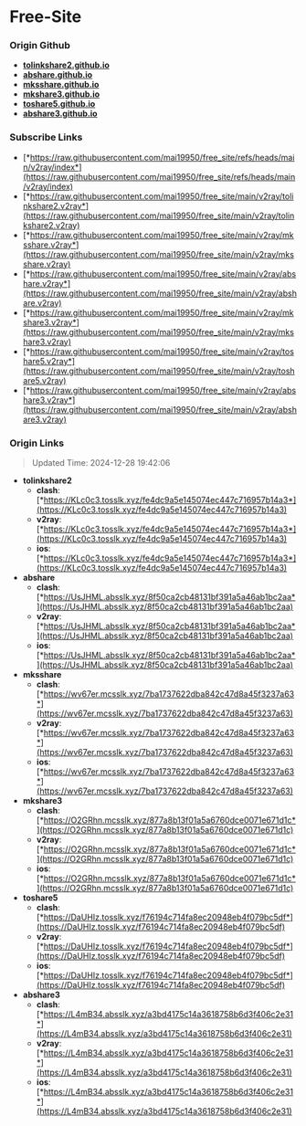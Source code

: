 # Free-Site

### Origin Github

- [**tolinkshare2.github.io**](https://github.com/tolinkshare2/tolinkshare2.github.io)
- [**abshare.github.io**](https://github.com/abshare/abshare.github.io)
- [**mksshare.github.io**](https://github.com/mksshare/mksshare.github.io)
- [**mkshare3.github.io**](https://github.com/mkshare3/mkshare3.github.io)
- [**toshare5.github.io**](https://github.com/toshare5/toshare5.github.io)
- [**abshare3.github.io**](https://github.com/abshare3/abshare3.github.io)

### Subscribe Links

- [*https://raw.githubusercontent.com/mai19950/free_site/refs/heads/main/v2ray/index*](https://raw.githubusercontent.com/mai19950/free_site/refs/heads/main/v2ray/index)
- [*https://raw.githubusercontent.com/mai19950/free_site/main/v2ray/tolinkshare2.v2ray*](https://raw.githubusercontent.com/mai19950/free_site/main/v2ray/tolinkshare2.v2ray)
- [*https://raw.githubusercontent.com/mai19950/free_site/main/v2ray/mksshare.v2ray*](https://raw.githubusercontent.com/mai19950/free_site/main/v2ray/mksshare.v2ray)
- [*https://raw.githubusercontent.com/mai19950/free_site/main/v2ray/abshare.v2ray*](https://raw.githubusercontent.com/mai19950/free_site/main/v2ray/abshare.v2ray)
- [*https://raw.githubusercontent.com/mai19950/free_site/main/v2ray/mkshare3.v2ray*](https://raw.githubusercontent.com/mai19950/free_site/main/v2ray/mkshare3.v2ray)
- [*https://raw.githubusercontent.com/mai19950/free_site/main/v2ray/toshare5.v2ray*](https://raw.githubusercontent.com/mai19950/free_site/main/v2ray/toshare5.v2ray)
- [*https://raw.githubusercontent.com/mai19950/free_site/main/v2ray/abshare3.v2ray*](https://raw.githubusercontent.com/mai19950/free_site/main/v2ray/abshare3.v2ray)

### Origin Links

> Updated Time: 2024-12-28 19:42:06

- **tolinkshare2**
  - **clash**: [*https://KLc0c3.tosslk.xyz/fe4dc9a5e145074ec447c716957b14a3*](https://KLc0c3.tosslk.xyz/fe4dc9a5e145074ec447c716957b14a3)
  - **v2ray**: [*https://KLc0c3.tosslk.xyz/fe4dc9a5e145074ec447c716957b14a3*](https://KLc0c3.tosslk.xyz/fe4dc9a5e145074ec447c716957b14a3)
  - **ios**: [*https://KLc0c3.tosslk.xyz/fe4dc9a5e145074ec447c716957b14a3*](https://KLc0c3.tosslk.xyz/fe4dc9a5e145074ec447c716957b14a3)
- **abshare**
  - **clash**: [*https://UsJHML.absslk.xyz/8f50ca2cb48131bf391a5a46ab1bc2aa*](https://UsJHML.absslk.xyz/8f50ca2cb48131bf391a5a46ab1bc2aa)
  - **v2ray**: [*https://UsJHML.absslk.xyz/8f50ca2cb48131bf391a5a46ab1bc2aa*](https://UsJHML.absslk.xyz/8f50ca2cb48131bf391a5a46ab1bc2aa)
  - **ios**: [*https://UsJHML.absslk.xyz/8f50ca2cb48131bf391a5a46ab1bc2aa*](https://UsJHML.absslk.xyz/8f50ca2cb48131bf391a5a46ab1bc2aa)
- **mksshare**
  - **clash**: [*https://wv67er.mcsslk.xyz/7ba1737622dba842c47d8a45f3237a63*](https://wv67er.mcsslk.xyz/7ba1737622dba842c47d8a45f3237a63)
  - **v2ray**: [*https://wv67er.mcsslk.xyz/7ba1737622dba842c47d8a45f3237a63*](https://wv67er.mcsslk.xyz/7ba1737622dba842c47d8a45f3237a63)
  - **ios**: [*https://wv67er.mcsslk.xyz/7ba1737622dba842c47d8a45f3237a63*](https://wv67er.mcsslk.xyz/7ba1737622dba842c47d8a45f3237a63)
- **mkshare3**
  - **clash**: [*https://O2GRhn.mcsslk.xyz/877a8b13f01a5a6760dce0071e671d1c*](https://O2GRhn.mcsslk.xyz/877a8b13f01a5a6760dce0071e671d1c)
  - **v2ray**: [*https://O2GRhn.mcsslk.xyz/877a8b13f01a5a6760dce0071e671d1c*](https://O2GRhn.mcsslk.xyz/877a8b13f01a5a6760dce0071e671d1c)
  - **ios**: [*https://O2GRhn.mcsslk.xyz/877a8b13f01a5a6760dce0071e671d1c*](https://O2GRhn.mcsslk.xyz/877a8b13f01a5a6760dce0071e671d1c)
- **toshare5**
  - **clash**: [*https://DaUHIz.tosslk.xyz/f76194c714fa8ec20948eb4f079bc5df*](https://DaUHIz.tosslk.xyz/f76194c714fa8ec20948eb4f079bc5df)
  - **v2ray**: [*https://DaUHIz.tosslk.xyz/f76194c714fa8ec20948eb4f079bc5df*](https://DaUHIz.tosslk.xyz/f76194c714fa8ec20948eb4f079bc5df)
  - **ios**: [*https://DaUHIz.tosslk.xyz/f76194c714fa8ec20948eb4f079bc5df*](https://DaUHIz.tosslk.xyz/f76194c714fa8ec20948eb4f079bc5df)
- **abshare3**
  - **clash**: [*https://L4mB34.absslk.xyz/a3bd4175c14a3618758b6d3f406c2e31*](https://L4mB34.absslk.xyz/a3bd4175c14a3618758b6d3f406c2e31)
  - **v2ray**: [*https://L4mB34.absslk.xyz/a3bd4175c14a3618758b6d3f406c2e31*](https://L4mB34.absslk.xyz/a3bd4175c14a3618758b6d3f406c2e31)
  - **ios**: [*https://L4mB34.absslk.xyz/a3bd4175c14a3618758b6d3f406c2e31*](https://L4mB34.absslk.xyz/a3bd4175c14a3618758b6d3f406c2e31)
